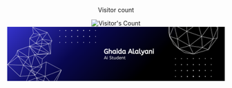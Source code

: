 <div align="center"> 
  <p>Visitor count</p>
  <img src="https://profile-counter.glitch.me/GhaidaAlalyani/count.svg" alt="Visitor's Count" />
</div>

<img src="https://github.com/GhaidaAlalyani/GhaidaAlalyani/blob/main/GithupBanner.png" alt="Banner of a developer sitting in front of a desk">
